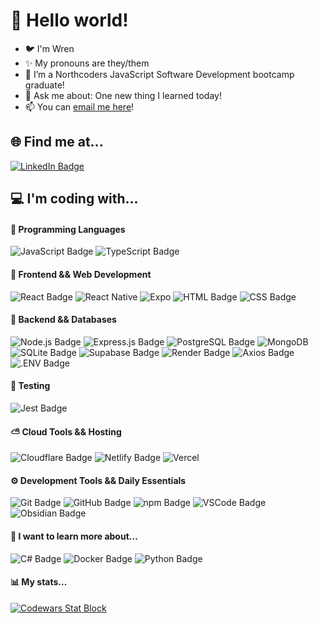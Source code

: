 # 👋 Hello world!
- 🐦 I'm Wren
- ✨ My pronouns are they/them
- 🌱 I’m a Northcoders JavaScript Software Development bootcamp graduate!
- 💬 Ask me about: One new thing I learned today!
- 📫 You can [email me here](mailto:wren.hawthorne@outlook.com)!

## 🌐 Find me at...
[![LinkedIn Badge](https://img.shields.io/badge/LinkedIn-24283b?style=for-the-badge&logo=linkedin&logoColor=0A66C2)](https://linkedin.com/in/wren-h) 

## 💻 I'm coding with...
#### 🔨 Programming Languages
![JavaScript Badge](https://img.shields.io/badge/-JavaScript-24283b?style=for-the-badge&logo=javascript&logoColor=EBCB8B)
![TypeScript Badge](https://img.shields.io/badge/-TypeScript-24283b?style=for-the-badge&logo=typescript&logoColor=3178C6)

#### 🚧 Frontend && Web Development
![React Badge](https://img.shields.io/badge/-React-24283b?style=for-the-badge&logo=react&logoColor=%2361DAFB)
![React Native](https://img.shields.io/badge/React_Native-24283b?style=for-the-badge&logo=react&logoColor=%2361DAFB)
![Expo](https://img.shields.io/badge/Expo-24283b?style=for-the-badge&logo=expo&logoColor=000020)
![HTML Badge](https://img.shields.io/badge/-HTML-24283b?style=for-the-badge&logo=html5&logoColor=D08770)
![CSS Badge](https://img.shields.io/badge/-CSS-24283b?style=for-the-badge&logo=css3&logoColor=81A1C1)

#### 💽 Backend && Databases
![Node.js Badge](https://img.shields.io/badge/-Node.js-24283b?style=for-the-badge&logo=node.js&logoColor=A3BE8C)
![Express.js Badge](https://img.shields.io/badge/Express.js-24283b?style=for-the-badge&logo=express&logoColor=%2361DAFB)
![PostgreSQL Badge](https://img.shields.io/badge/-PostgreSQL-24283b?style=for-the-badge&logo=postgresql&logoColor=81A1C1)
![MongoDB](https://img.shields.io/badge/MongoDB-24283b?style=for-the-badge&logo=mongodb&logoColor=234ea94b)
![SQLite Badge](https://img.shields.io/badge/-SQLite-24283b?style=for-the-badge&logo=sqlite&logoColor=B48EAD)
![Supabase Badge](https://img.shields.io/badge/Supabase-24283b?style=for-the-badge&logo=supabase&logoColor=3FCF8E)
![Render Badge](https://img.shields.io/badge/Render-24283b?logo=render&logoColor=fff&style=for-the-badge)
![Axios Badge](https://img.shields.io/badge/Axios-24283b?logo=axios&logoColor=5A29E4&style=for-the-badge)
![.ENV Badge](https://img.shields.io/badge/.ENV-24283b?logo=dotenv&logoColor=ECD53F&style=for-the-badge)

#### 🧪 Testing
![Jest Badge](https://img.shields.io/badge/-Jest-24283b?style=for-the-badge&logo=jest&logoColor=8c4351)

#### ⛅ Cloud Tools && Hosting
![Cloudflare Badge](https://img.shields.io/badge/Cloudflare-24283b?style=for-the-badge&logo=Cloudflare&logoColor=F38020)
![Netlify Badge](https://img.shields.io/badge/Netlify-24283b?style=for-the-badge&logo=netlify&logoColor=#00C7B7)
![Vercel](https://img.shields.io/badge/Vercel-24283b?style=for-the-badge&logo=vercel&logoColor=#23000000)

#### ⚙ Development Tools && Daily Essentials
![Git Badge](https://img.shields.io/badge/-Git-24283b?style=for-the-badge&logo=git&logoColor=5E81AC)
![GitHub Badge](https://img.shields.io/badge/-GitHub-24283b?style=for-the-badge&logo=github&logoColor=8FBCBB)
![npm Badge](https://img.shields.io/badge/-npm-24283b?style=for-the-badge&logo=npm&logoColor=BF616A)
![VSCode Badge](https://custom-icon-badges.demolab.com/badge/Visual%20Studio%20Code-24283b?style=for-the-badge&logo=vsc&logoColor=0078d7)
![Obsidian Badge](https://img.shields.io/badge/Obsidian-24283b?style=for-the-badge&logo=obsidian&logoColor=8B5CF6)

#### 👀 I want to learn more about...
![C# Badge](https://img.shields.io/badge/-C%23-24283b?style=for-the-badge&logo=cplusplus&logoColor=88C0D0)
![Docker Badge](https://img.shields.io/badge/-Docker-24283b?style=for-the-badge&logo=docker&logoColor=B48EAD)
![Python Badge](https://img.shields.io/badge/-Python-24283b?style=for-the-badge&logo=python&logoColor=EBCB8B)

#### 📊 My stats...
[![Codewars Stat Block](https://github.r2v.ch/codewars?user=smlbrd&theme=purple_dark)](https://www.codewars.com/users/smlbrd)
